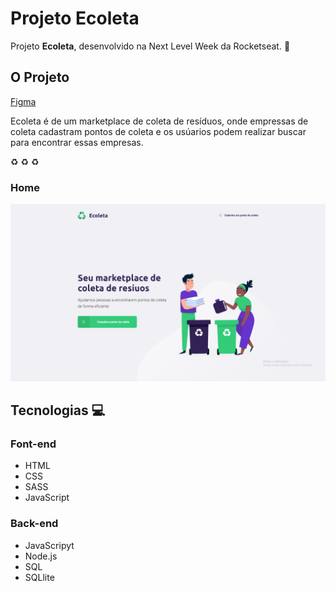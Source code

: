 # Projeto Ecoleta
 
Projeto **Ecoleta**, desenvolvido na Next Level Week da Rocketseat. :rocket:

## O Projeto
[Figma](https://www.figma.com/file/Byw4X5etg8VCmezueyhzkC/Ecoleta-(Starter)?node-id=136%3A546)

Ecoleta é de um marketplace de coleta de resíduos, onde empressas de coleta cadastram pontos de coleta e os usúarios podem realizar buscar para encontrar essas empresas.

:recycle: :recycle: :recycle:

### Home
![Home](/images/ecoleta-home.png)

## Tecnologias :computer:
### Font-end
- HTML
- CSS
- SASS
- JavaScript

### Back-end
- JavaScripyt
- Node.js
- SQL
- SQLlite
